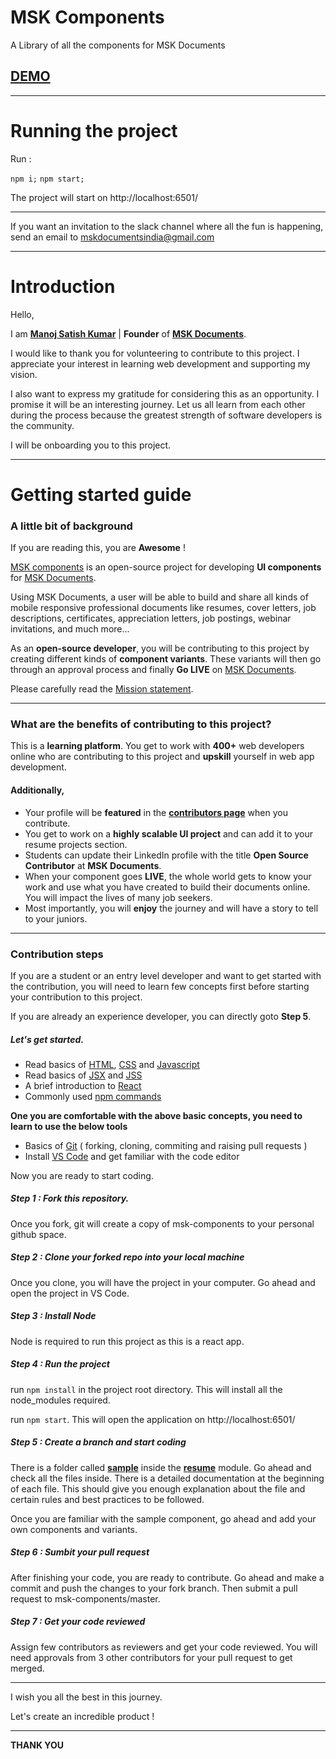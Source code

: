 # MSK Components
A Library of all the components for MSK Documents

## [DEMO](http://manojsatishkumar.com/msk-components/)

---
# Running the project
Run :

`npm i;`
`npm start;`

The project will start on http://localhost:6501/

---

If you want an invitation to the slack channel where all the fun is happening, send an email to mskdocumentsindia@gmail.com

---

# Introduction 

Hello, 

I am **[Manoj Satish Kumar](http://manojsatishkumar.com/)** | **Founder** of **[MSK Documents](https://mskdocuments.com)**. 

I would like to thank you for volunteering to contribute to this project. I appreciate your interest in learning web development and supporting my vision. 

I also want to express my gratitude for considering this as an opportunity. I promise it will be an interesting journey. Let us all learn from each other during the process because the greatest strength of software developers is the community.

I will be onboarding you to this project.




---
# Getting started guide

### A little bit of background
If you are reading this, you are **Awesome** !


[MSK components](https://github.com/ManojSatishkumar/msk-components) is an open-source project for developing **UI components** for [MSK Documents](https://mskdocuments.com). 

Using MSK Documents, a user will be able to build and share all kinds of mobile responsive professional documents like resumes, cover letters, job descriptions, certificates, appreciation letters, job postings, webinar invitations, and much more...

As an **open-source developer**, you will be contributing to this project by creating different kinds of **component variants**. These variants will then go through an approval process and finally **Go LIVE** on [MSK Documents](https://mskdocuments.com). 

Please carefully read the [Mission statement](https://mskdocuments.com/about).

---
### What are the benefits of contributing to this project?

This is a **learning platform**. You get to work with **400+** web developers online who are contributing to this project and **upskill** yourself in web app development.

#### Additionally,

- Your profile will be **featured** in the **[contributors page](http://manojsatishkumar.com/msk-components/)** when you contribute.
- You get to work on a **highly scalable UI project** and can add it to your resume projects section.
- Students can update their LinkedIn profile with the title **Open Source Contributor** at **MSK Documents**.
- When your component goes **LIVE**, the whole world gets to know your work and use what you have created to build their documents online. You will impact the lives of many job seekers.
- Most importantly, you will **enjoy** the journey and will have a story to tell to your juniors.

---

### Contribution steps

If you are a student or an entry level developer and want to get started with the contribution, you will need to learn few concepts first before starting your contribution to this project.

If you are already an experience developer, you can directly goto **Step 5**.

##### Let's get started.

- Read basics of [HTML](https://developer.mozilla.org/en-US/docs/Web/HTML), [CSS](https://developer.mozilla.org/en-US/docs/Web/CSS) and [Javascript](https://developer.mozilla.org/en-US/docs/Web/JavaScript)
- Read basics of [JSX](https://reactjs.org/docs/introducing-jsx.html) and [JSS](https://cssinjs.org/?v=v10.3.0)
- A brief introduction to [React](https://reactjs.org/docs/getting-started.html)
- Commonly used [npm commands](https://docs.npmjs.com/cli/npm)

**One you are comfortable with the above basic concepts, you need to learn to use the below tools**

- Basics of [Git](https://git-scm.com/) ( forking, cloning, commiting and raising pull requests )
- Install [VS Code](https://code.visualstudio.com/) and get familiar with the code editor

Now you are ready to start coding.

##### Step 1 : Fork this repository.

Once you fork, git will create a copy of msk-components to your personal github space.

##### Step 2 : Clone your forked repo into your local machine

Once you clone, you will have the project in your computer. Go ahead and open the project in VS Code.

##### Step 3 : Install Node

Node is required to run this project as this is a react app.

##### Step 4 : Run the project

run `npm install` in the project root directory. This will install all the node_modules required. 

run `npm start`. This will open the application on http://localhost:6501/


##### Step 5 : Create a branch and start coding

There is a folder called **[sample](https://github.com/ManojSatishkumar/msk-components/tree/master/src/modules/resume/sample)** inside the **[resume](https://github.com/ManojSatishkumar/msk-components/tree/master/src/modules/resume)** module. Go ahead and check all the files inside. There is a detailed documentation at the beginning of each file. This should give you enough explanation about the file and certain rules and best practices to be followed.

Once you are familiar with the sample component, go ahead and add your own components and variants.

##### Step 6 : Sumbit your pull request

After finishing your code, you are ready to contribute. Go ahead and make a commit and push the changes to your fork branch. Then submit a pull request to msk-components/master.

##### Step 7 : Get your code reviewed

Assign few contributors as reviewers and get your code reviewed. You will need approvals from 3 other contributors for your pull request to get merged.

---

I wish you all the best in this journey.

Let's create an incredible product !

---
**THANK YOU**



